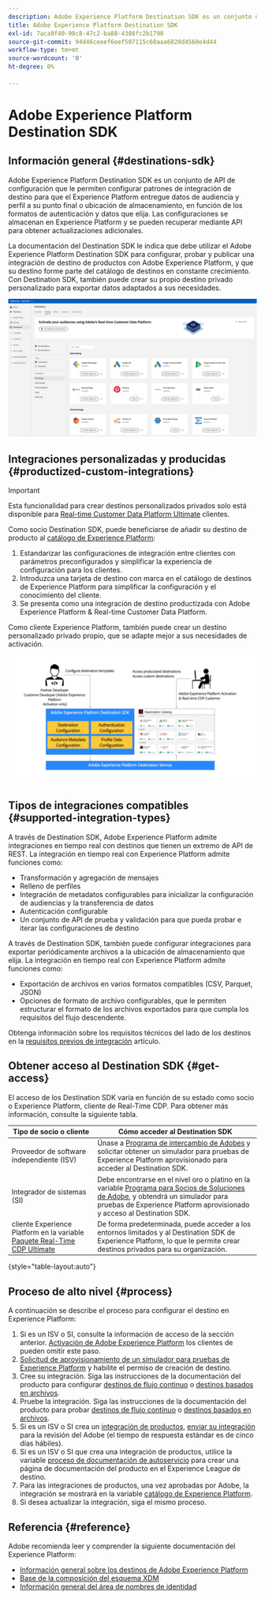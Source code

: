 ```yaml
---
description: Adobe Experience Platform Destination SDK es un conjunto de API de configuración que le permiten configurar patrones de integración de destino para que el Experience Platform entregue datos de audiencia y perfil a su punto final o ubicación de almacenamiento, en función de los formatos de autenticación y datos que elija. Las configuraciones se almacenan en Experience Platform y se pueden recuperar mediante API para obtener actualizaciones adicionales.
title: Adobe Experience Platform Destination SDK
exl-id: 7aca9f40-98c8-47c2-ba88-4308fc2b1798
source-git-commit: 94d46ceeef6eef507115c60aaa6820d4560e4d44
workflow-type: tm+mt
source-wordcount: '0'
ht-degree: 0%

---
```


# Adobe Experience Platform Destination SDK

## Información general {#destinations-sdk}

Adobe Experience Platform Destination SDK es un conjunto de API de configuración que le permiten configurar patrones de integración de destino para que el Experience Platform entregue datos de audiencia y perfil a su punto final o ubicación de almacenamiento, en función de los formatos de autenticación y datos que elija. Las configuraciones se almacenan en Experience Platform y se pueden recuperar mediante API para obtener actualizaciones adicionales.

La documentación del Destination SDK le indica que debe utilizar el Adobe Experience Platform Destination SDK para configurar, probar y publicar una integración de destino de productos con Adobe Experience Platform, y que su destino forme parte del catálogo de destinos en constante crecimiento. Con Destination SDK, también puede crear su propio destino privado personalizado para exportar datos adaptados a sus necesidades.

![Captura de pantalla de la interfaz de usuario del Experience Platform que muestra el catálogo de destinos](./assets/destinations-catalog-overview.png)

## Integraciones personalizadas y producidas {#productized-custom-integrations}

>[!IMPORTANT]
>
> Esta funcionalidad para crear destinos personalizados privados solo está disponible para [Real-time Customer Data Platform Ultimate](https://helpx.adobe.com/legal/product-descriptions/real-time-customer-data-platform.html) clientes.

Como socio Destination SDK, puede beneficiarse de añadir su destino de producto al [catálogo de Experience Platform](/help/destinations/catalog/overview.md):
1. Estandarizar las configuraciones de integración entre clientes con parámetros preconfigurados y simplificar la experiencia de configuración para los clientes.
2. Introduzca una tarjeta de destino con marca en el catálogo de destinos de Experience Platform para simplificar la configuración y el conocimiento del cliente.
3. Se presenta como una integración de destino productizada con Adobe Experience Platform &amp; Real-time Customer Data Platform.

Como cliente Experience Platform, también puede crear un destino personalizado privado propio, que se adapte mejor a sus necesidades de activación.

![Diagrama de información general que muestra cómo los desarrolladores de destino interactúan con el Destination SDK y cómo los clientes de CDP en tiempo real se benefician de los destinos productivos y privados.](./assets/destination-sdk-visual.png)

## Tipos de integraciones compatibles {#supported-integration-types}

A través de Destination SDK, Adobe Experience Platform admite integraciones en tiempo real con destinos que tienen un extremo de API de REST. La integración en tiempo real con Experience Platform admite funciones como:
* Transformación y agregación de mensajes
* Relleno de perfiles
* Integración de metadatos configurables para inicializar la configuración de audiencias y la transferencia de datos
* Autenticación configurable
* Un conjunto de API de prueba y validación para que pueda probar e iterar las configuraciones de destino

A través de Destination SDK, también puede configurar integraciones para exportar periódicamente archivos a la ubicación de almacenamiento que elija. La integración en tiempo real con Experience Platform admite funciones como:
* Exportación de archivos en varios formatos compatibles (CSV, Parquet, JSON)
* Opciones de formato de archivo configurables, que le permiten estructurar el formato de los archivos exportados para que cumpla los requisitos del flujo descendente.

Obtenga información sobre los requisitos técnicos del lado de los destinos en la [requisitos previos de integración](./integration-prerequisites.md) artículo.

## Obtener acceso al Destination SDK {#get-access}

El acceso de los Destination SDK varía en función de su estado como socio o Experience Platform, cliente de Real-Time CDP. Para obtener más información, consulte la siguiente tabla.


| Tipo de socio o cliente | Cómo acceder al Destination SDK |
---------|----------|
| Proveedor de software independiente (ISV) | Únase a [Programa de intercambio de Adobes](https://partners.adobe.com/exchangeprogram/experiencecloud.html) y solicitar obtener un simulador para pruebas de Experience Platform aprovisionado para acceder al Destination SDK. |
| Integrador de sistemas (SI) | Debe encontrarse en el nivel oro o platino en la variable [Programa para Socios de Soluciones de Adobe](https://solutionpartners.adobe.com/home.html), y obtendrá un simulador para pruebas de Experience Platform aprovisionado y acceso al Destination SDK. |
| cliente Experience Platform en la variable [Paquete Real-Time CDP Ultimate](https://helpx.adobe.com/legal/product-descriptions/real-time-customer-data-platform.html) | De forma predeterminada, puede acceder a los entornos limitados y al Destination SDK de Experience Platform, lo que le permite crear destinos privados para su organización. |

{style=&quot;table-layout:auto&quot;}

## Proceso de alto nivel {#process}

A continuación se describe el proceso para configurar el destino en Experience Platform:

1. Si es un ISV o SI, consulte la información de acceso de la sección anterior. [Activación de Adobe Experience Platform](https://helpx.adobe.com/legal/product-descriptions/adobe-experience-platform0.html) los clientes de pueden omitir este paso.
2. [Solicitud de aprovisionamiento de un simulador para pruebas de Experience Platform](https://adobeexchangeec.zendesk.com/hc/en-us/articles/360037457812-Adobe-Experience-Platform-Sandbox-Accounts-Access-Adding-Users-and-Support) y habilite el permiso de creación de destino.
3. Cree su integración. Siga las instrucciones de la documentación del producto para configurar [destinos de flujo continuo](./configure-destination-instructions.md) o [destinos basados en archivos](./configure-file-based-destination-instructions.md).
4. Pruebe la integración. Siga las instrucciones de la documentación del producto para probar [destinos de flujo continuo](./test-destination.md) o [destinos basados en archivos](./file-based-destination-testing-overview.md).
5. Si es un ISV o SI crea un [integración de productos](./overview.md#productized-custom-integrations), [enviar su integración](./submit-destination.md) para la revisión del Adobe (el tiempo de respuesta estándar es de cinco días hábiles).
6. Si es un ISV o SI que crea una integración de productos, utilice la variable [proceso de documentación de autoservicio](./docs-framework/documentation-instructions.md) para crear una página de documentación del producto en el Experience League de destino.
7. Para las integraciones de productos, una vez aprobadas por Adobe, la integración se mostrará en la variable [catálogo de Experience Platform](/help/destinations/catalog/overview.md).
8. Si desea actualizar la integración, siga el mismo proceso.

## Referencia {#reference}

Adobe recomienda leer y comprender la siguiente documentación del Experience Platform:

* [Información general sobre los destinos de Adobe Experience Platform](https://experienceleague.adobe.com/docs/experience-platform/destinations/home.html?lang=en)
* [Base de la composición del esquema XDM](https://experienceleague.adobe.com/docs/experience-platform/xdm/schema/composition.html?lang=es)
* [Información general del área de nombres de identidad](https://experienceleague.adobe.com/docs/experience-platform/identity/namespaces.html?lang=es)
